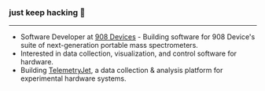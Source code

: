 ### just keep hacking :hammer:

--- 
- Software Developer at [908 Devices](https://908devices.com/) - Building software for 908 Device's suite of next-generation portable mass spectrometers.
- Interested in data collection, visualization, and control software for hardware.
- Building [TelemetryJet](https://www.telemetryjet.com/), a data collection & analysis platform for experimental hardware systems.
